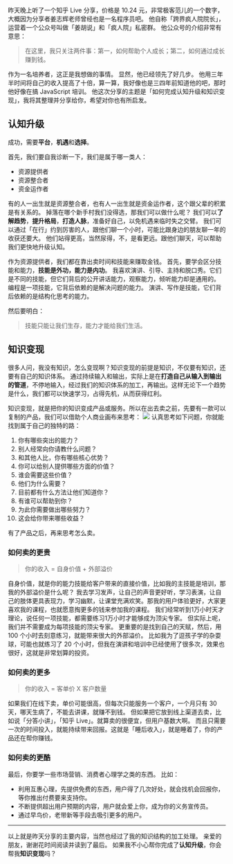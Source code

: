 昨天晚上听了一个知乎 Live 分享，价格是 10.24 元，非常极客范儿的一个数字，大概因为分享者姜志辉老师曾经也是一名程序员吧。
他自称「跨界疯人院院长」，运营着一个公众号叫做「姜胡说」和「疯人院」私密群。
他公众号的介绍非常有意思：
>在这里，我只关注两件事：第一，如何帮助个人成长；第二，如何通过成长赚到钱。

作为一名培养者，这正是我想做的事情。
显然，他已经领先了好几步。
他用三年半时间将自己的收入提高了十倍，算一算，我好像也是三四年前知道他的吧，那时他好像在搞 JavaScript 培训。
他这次分享的主题是「如何完成认知升级和知识变现」，我将其整理并分享给你，希望对你也有所启发。

## 认知升级
成功，需要**平台**，**机遇**和**选择**。

首先，我们要自我诊断一下，我们是属于哪一类人：
* 资源提供者
* 资源整合者
* 资金运作者

有的人一出生就是资源整合者，也有人一出生就是资金运作者，这个跟父辈的积累是有关系的。
掉落在哪个新手村我们没得选，那我们可以做什么呢？
我们可以**了解趋势**，**提升格局**，**打造人脉**，准备好自己，以免机遇来临时失之交臂。
我们可以通过「在行」约到厉害的人，跟他们聊一个小时，可能比跟身边的朋友聊一年的收获还要大。
他们站得更高，当然尿得，不，是看更远。跟他们聊天，可以帮助我们更快地升级认知。

作为资源提供者，我们都在靠出卖时间和技能来赚取金钱。
首先，要学会区分技能和能力，**技能是外功，能力是内功**。
我喜欢演讲、引导、主持和脱口秀。它们是不同的技能，但它们背后的公开讲话能力，观察能力，倾听能力却是通用的。
编程是一项技能，它背后依赖的是解决问题的能力。
演讲、写作是技能，它们背后依赖的是结构化思考的能力。

然后要明白：
>技能只能让我们生存，能力才能给我们生活。

## 知识变现
很多人问，我没有知识，怎么变现啊？知识变现的前提是知识，不仅要有知识，还要有自己的知识体系。
通过持续输入和输出，实际上是在**打造自己从输入到输出的管道**，不停地输入，经过我们的知识体系的加工，再输出。这样无论下一个趋势是什么，我们都可以快速学习，占得先机，从而获得红利。

知识变现，就是把你的知识变成产品或服务。所以在出去卖之前，先要有一款可以复制的产品，我们可以借助个人商业画布来思考：
![](./_image/2017-03-07-10-24-12.jpg)
认真思考如下问题，你就能找到属于自己的独特的路：
1. 你有哪些突出的能力？
1. 别人经常向你请教什么问题？
1. 和其他人比，你有哪些核心优势？
1. 你可以给别人提供哪些方面的价值？
1. 谁会需要这些价值？
1. 他们为什么需要？
1. 目前都有什么方法让他们知道你？
1. 有谁可以帮助到你？
1. 为此你需要做出哪些努力？
1. 这会给你带来哪些收益？

有了产品之后，再来思考怎么卖。

### 如何卖的更贵
>你的收入 = 自身价值 + 外部溢价

自身价值，就是你的能力技能给客户带来的直接价值，比如我的主技能是培训，那我的外部溢价是什么呢？
我去学习发声，让自己的声音更好听，学习表演，让自己的肢体更具表现力，学习幽默，让课堂充满欢笑。那我的用户体验更好，大家更喜欢我的课程，也就愿意掏更多的钱来参加我的课程。
我们经常听到1万小时天才理论，说任何一项技能，都需要练习1万小时才能够成为顶尖专家。
但实际上呢，我们并不需要成为每项技能的顶尖专家。
更重要的是找到自己的天赋，然后，用 100 个小时去刻意练习，就能带来很大的外部溢价。
比如我为了逗孩子学的杂耍球，可能也就练习了 20 个小时，但我在演讲和培训中已经使用了很多次，效果也很好，这就是非常划算的投资。

### 如何卖的更多
>你的收入 = 客单价 X 客户数量

如果我们在线下卖，单价可能很高，但每次只能服务一个客户，一个月只有 30 天，哪天生病了，不能去讲课，就赚不到钱。
但如果把它放到线上渠道去卖，比如说「分答小讲」，「知乎 Live」。就算卖的很便宜，但用户基数大啊。
而且只需要一次的时间投入，就能持续带来回报。这就是「睡后收入」，就是睡着了，你的产品还在帮你赚钱。

### 如何卖的更酷
最后，你要学一些市场营销、消费者心理学之类的东西。
比如：
* 利用互惠心理，先提供免费的东西，用户得了几次好处，就会找机会回报你，等你推出付费要来支持你。
* 不断提供超出用户预期的内容，用户就会爱上你，成为你的义务宣传员。
* 通过早鸟价，老带新等手段去吸引更多的用户。

---

以上就是昨天分享的主要内容，当然也经过了我的知识结构的加工处理。
亲爱的朋友，谢谢花时间阅读并读到了最后。
如果我不小心帮你完成了**认知升级**，你会帮我**知识变现**吗？
